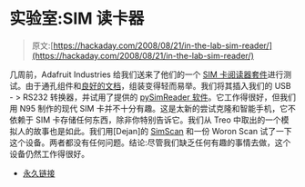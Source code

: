 # 实验室:SIM 读卡器

> 原文:[https://hackaday.com/2008/08/21/in-the-lab-sim-reader/](https://hackaday.com/2008/08/21/in-the-lab-sim-reader/)

几周前，Adafruit Industries 给我们送来了他们的一个 [SIM 卡阅读器套件](http://www.adafruit.com/index.php?main_page=product_info&cPath=27&products_id=101)进行测试。由于通孔组件和[良好的文档](http://ladyada.net/make/simreader/index.html)，组装变得轻而易举。我们将其插入我们的 USB - > RS232 转换器，并试用了提供的 [pySimReader 软件](http://ladyada.net/make/simreader/download.html)。它工作得很好，但我们用 N95 制作的现代 SIM 卡并不十分有趣。这是太新的尝试克隆和智能手机，它不依赖于 SIM 卡存储任何东西，除非你特别告诉它。我们从 Treo 中取出的一个模拟人的故事也是如此。我们用[Dejan]的 [SimScan](http://users.net.yu/~dejan/) 和一份 Woron Scan 试了一下这个设备。两者都没有任何问题。结论:尽管我们缺乏任何有趣的事情去做，这个设备仍然工作得很好。

*   [永久链接](http://www.adafruit.com/index.php?main_page=product_info&cPath=27&products_id=101)
